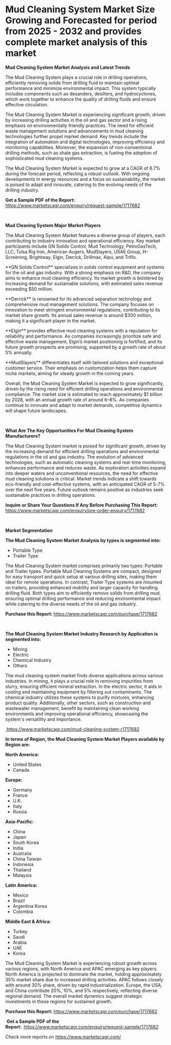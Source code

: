 <p><h1>Mud Cleaning System Market Size Growing and Forecasted for period from 2025 - 2032 and provides complete market analysis of this market</h1></p><p><strong>Mud Cleaning System Market Analysis and Latest Trends</strong></p>
<p><p>The Mud Cleaning System plays a crucial role in drilling operations, efficiently removing solids from drilling fluid to maintain optimal performance and minimize environmental impact. This system typically includes components such as desanders, desilters, and hydrocyclones, which work together to enhance the quality of drilling fluids and ensure effective circulation.</p><p>The Mud Cleaning System Market is experiencing significant growth, driven by increasing drilling activities in the oil and gas sector and a rising emphasis on environmentally friendly practices. The need for efficient waste management solutions and advancements in mud cleaning technologies further propel market demand. Key trends include the integration of automation and digital technologies, improving efficiency and monitoring capabilities. Moreover, the expansion of non-conventional drilling methods, such as shale gas extraction, is fueling the adoption of sophisticated mud cleaning systems.</p><p>The Mud Cleaning System Market is expected to grow at a CAGR of 6.7% during the forecast period, reflecting a robust outlook. With ongoing developments in energy resources and a focus on sustainability, the market is poised to adapt and innovate, catering to the evolving needs of the drilling industry.</p></p>
<p><strong>Get a Sample PDF of the Report:&nbsp;</strong> <a href="https://www.marketscagr.com/enquiry/request-sample/1717682?utm_campaign=1868&utm_medium=2&utm_source=Github&utm_content=ia&utm_term=09042025&utm_id=mud-cleaning-system">https://www.marketscagr.com/enquiry/request-sample/1717682</a></p>
<p>&nbsp;</p>
<p><strong>Mud Cleaning System Major Market Players</strong></p>
<p><p>The Mud Cleaning System Market features a diverse group of players, each contributing to industry innovation and operational efficiency. Key market participants include GN Solids Control, Mud Technology, PetroGasTech, LLC, Tulsa Rig Iron, American Augers, MudSlayers, USAE Group, H-Screening, Brightway, Elgin, Derrick, Drillmax, Aipu, and Triflo.</p><p>**GN Solids Control** specializes in solids control equipment and systems for the oil and gas industry. With a strong emphasis on R&D, the company aims to enhance mud cleaning efficiency. Its market growth is bolstered by increasing demand for sustainable solutions, with estimated sales revenue exceeding $50 million.</p><p>**Derrick** is renowned for its advanced separation technology and comprehensive mud management solutions. The company focuses on innovation to meet stringent environmental regulations, contributing to its market share growth. Its annual sales revenue is around $300 million, making it a significant player in the market.</p><p>**Elgin** provides effective mud cleaning systems with a reputation for reliability and performance. As companies increasingly prioritize safe and effective waste management, Elgin’s market positioning is fortified, and its future growth prospects are promising, supported by a growth rate of about 5% annually.</p><p>**MudSlayers** differentiates itself with tailored solutions and exceptional customer service. Their emphasis on customization helps them capture niche markets, aiming for steady growth in the coming years.</p><p>Overall, the Mud Cleaning System Market is expected to grow significantly, driven by the rising need for efficient drilling operations and environmental compliance. The market size is estimated to reach approximately $1 billion by 2028, with an annual growth rate of around 6–8%. As companies continue to innovate and adapt to market demands, competitive dynamics will shape future landscapes.</p></p>
<p>&nbsp;</p>
<p><strong>What Are The Key Opportunities For Mud Cleaning System Manufacturers?</strong></p>
<p><p>The Mud Cleaning System market is poised for significant growth, driven by the increasing demand for efficient drilling operations and environmental regulations in the oil and gas industry. The evolution of advanced technologies, such as automatic cleaning systems and real-time monitoring, enhances performance and reduces waste. As exploration activities expand into deeper waters and unconventional resources, the need for effective mud cleaning solutions is critical. Market trends indicate a shift towards eco-friendly and cost-effective systems, with an anticipated CAGR of 5-7% over the next five years. Future outlook remains positive as industries seek sustainable practices in drilling operations.</p></p>
<p><strong>Inquire or Share Your Questions If Any Before Purchasing This Report:</strong> <a href="https://www.marketscagr.com/enquiry/pre-order-enquiry/1717682?utm_campaign=1868&utm_medium=2&utm_source=Github&utm_content=ia&utm_term=09042025&utm_id=mud-cleaning-system">https://www.marketscagr.com/enquiry/pre-order-enquiry/1717682</a></p>
<p>&nbsp;</p>
<p><strong>Market Segmentation</strong></p>
<p><strong>The Mud Cleaning System Market Analysis by types is segmented into:</strong></p>
<p><ul><li>Portable Type</li><li>Trailer Type</li></ul></p>
<p><p>The Mud Cleaning System market comprises primarily two types: Portable and Trailer types. Portable Mud Cleaning Systems are compact, designed for easy transport and quick setup at various drilling sites, making them ideal for remote operations. In contrast, Trailer Type systems are mounted on trailers, providing enhanced mobility and larger capacity for handling drilling fluid. Both types aim to efficiently remove solids from drilling mud, ensuring optimal drilling performance and reducing environmental impact while catering to the diverse needs of the oil and gas industry.</p></p>
<p><strong>Purchase this Report:&nbsp;</strong><a href="https://www.marketscagr.com/purchase/1717682?utm_campaign=1868&utm_medium=2&utm_source=Github&utm_content=ia&utm_term=09042025&utm_id=mud-cleaning-system">https://www.marketscagr.com/purchase/1717682</a></p>
<p>&nbsp;</p>
<p><strong>The Mud Cleaning System Market Industry Research by Application is segmented into:</strong></p>
<p><ul><li>Mining</li><li>Electric</li><li>Chemical Industry</li><li>Others</li></ul></p>
<p><p>The mud cleaning system market finds diverse applications across various industries. In mining, it plays a crucial role in removing impurities from slurry, ensuring efficient mineral extraction. In the electric sector, it aids in cooling and maintaining equipment by filtering out contaminants. The chemical industry utilizes these systems to purify mixtures, enhancing product quality. Additionally, other sectors, such as construction and wastewater management, benefit by maintaining clean working environments and improving operational efficiency, showcasing the system's versatility and importance.</p></p>
<p><a href="https://www.marketscagr.com/mud-cleaning-system-r1717682?utm_campaign=1868&utm_medium=2&utm_source=Github&utm_content=ia&utm_term=09042025&utm_id=mud-cleaning-system">&nbsp;https://www.marketscagr.com/mud-cleaning-system-r1717682</a></p>
<p><strong>In terms of Region, the Mud Cleaning System Market Players available by Region are:</strong></p>
<p>
    <p> <strong> North America: </strong>
        <ul>
            <li>United States</li>
            <li>Canada</li>
        </ul>
        </p> 
    <p> <strong> Europe: </strong>
        <ul>
            <li>Germany</li>
            <li>France</li>
            <li>U.K.</li>
            <li>Italy</li>
            <li>Russia</li>
        </ul>
        </p> 
    <p> <strong> Asia-Pacific: </strong>
        <ul>
            <li>China</li>
            <li>Japan</li>
            <li>South Korea</li>
            <li>India</li>
            <li>Australia</li>
            <li>China Taiwan</li>
            <li>Indonesia</li>
            <li>Thailand</li>
            <li>Malaysia</li>
        </ul>
        </p> 
    <p> <strong> Latin America: </strong>
        <ul>
            <li>Mexico</li>
            <li>Brazil</li>
            <li>Argentina Korea</li>
            <li>Colombia</li>
        </ul>
        </p> 
    <p> <strong> Middle East & Africa: </strong>
        <ul>
            <li>Turkey</li>
            <li>Saudi</li>
            <li>Arabia</li>
            <li>UAE</li>
            <li>Korea</li>
        </ul>
    </p>
    </p>
<p><p>The Mud Cleaning System Market is experiencing robust growth across various regions, with North America and APAC emerging as key players. North America is projected to dominate the market, holding approximately 35% market share due to increased drilling activities. APAC follows closely with around 30% share, driven by rapid industrialization. Europe, the USA, and China contribute 20%, 10%, and 5% respectively, reflecting diverse regional demand. The overall market dynamics suggest strategic investments in these regions for sustained growth.</p></p>
<p><strong>Purchase this Report: </strong><a href="https://www.marketscagr.com/purchase/1717682?utm_campaign=1868&utm_medium=2&utm_source=Github&utm_content=ia&utm_term=09042025&utm_id=mud-cleaning-system">https://www.marketscagr.com/purchase/1717682</a></p>
<p>&nbsp;<strong>Get a Sample PDF of the Report:&nbsp;&nbsp;</strong><a href="https://www.marketscagr.com/enquiry/request-sample/1717682?utm_campaign=1868&utm_medium=2&utm_source=Github&utm_content=ia&utm_term=09042025&utm_id=mud-cleaning-system">https://www.marketscagr.com/enquiry/request-sample/1717682</a></p>
<p><strong></strong></p>
<p>Check more reports on <a href="https://www.marketscagr.com/?utm_campaign=1868&utm_medium=2&utm_source=Github&utm_content=ia&utm_term=09042025&utm_id=mud-cleaning-system">https://www.marketscagr.com/</a></p>